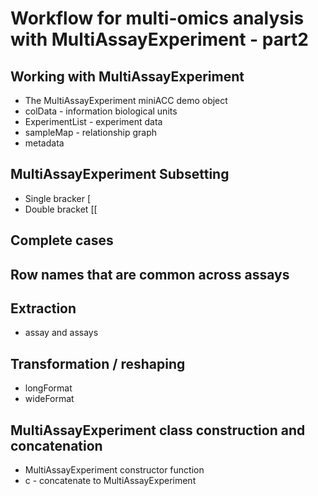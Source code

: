 # Workflow for multi-omics analysis with MultiAssayExperiment - part2
## Working with MultiAssayExperiment
- The MultiAssayExperiment miniACC demo object
- colData - information biological units
- ExperimentList - experiment data
- sampleMap - relationship graph
- metadata
## MultiAssayExperiment Subsetting
- Single bracker [ 
- Double bracket [[
## Complete cases
## Row names that are common across assays
## Extraction
- assay and assays
## Transformation / reshaping
- longFormat
- wideFormat
## MultiAssayExperiment class construction and concatenation
- MultiAssayExperiment constructor function
- c \- concatenate to MultiAssayExperiment
